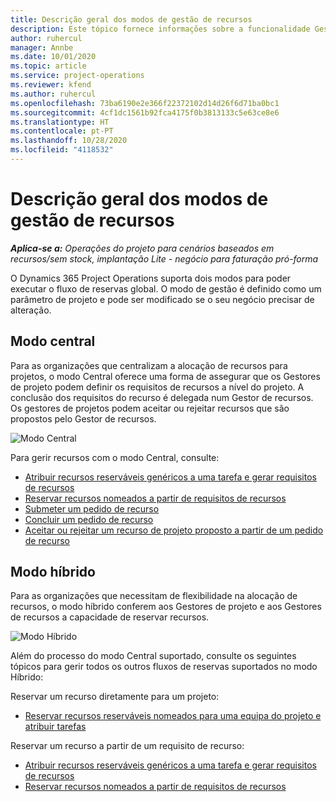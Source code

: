 ```yaml
---
title: Descrição geral dos modos de gestão de recursos
description: Este tópico fornece informações sobre a funcionalidade Gestão de recursos no Dynamics 365 Project Operations.
author: ruhercul
manager: Annbe
ms.date: 10/01/2020
ms.topic: article
ms.service: project-operations
ms.reviewer: kfend
ms.author: ruhercul
ms.openlocfilehash: 73ba6190e2e366f22372102d14d26f6d71ba0bc1
ms.sourcegitcommit: 4cf1dc1561b92fca4175f0b3813133c5e63ce8e6
ms.translationtype: HT
ms.contentlocale: pt-PT
ms.lasthandoff: 10/28/2020
ms.locfileid: "4118532"
---
```

# <a name="resource-management-modes-overview"></a>Descrição geral dos modos de gestão de recursos

_**Aplica-se a:** Operações do projeto para cenários baseados em recursos/sem stock, implantação Lite - negócio para faturação pró-forma_


O Dynamics 365 Project Operations suporta dois modos para poder executar o fluxo de reservas global. O modo de gestão é definido como um parâmetro de projeto e pode ser modificado se o seu negócio precisar de alteração.    

## <a name="central-mode"></a>Modo central
Para as organizações que centralizam a alocação de recursos para projetos, o modo Central oferece uma forma de assegurar que os Gestores de projeto podem definir os requisitos de recursos a nível do projeto. A conclusão dos requisitos do recurso é delegada num Gestor de recursos. Os gestores de projetos podem aceitar ou rejeitar recursos que são propostos pelo Gestor de recursos.

![Modo Central](./media/resource-management-central.png)

Para gerir recursos com o modo Central, consulte:

- [Atribuir recursos reserváveis genéricos a uma tarefa e gerar requisitos de recursos](https://docs.microsoft.com/dynamics365/project-service/assign-generic-bookable-resource)
- [Reservar recursos nomeados a partir de requisitos de recursos](https://docs.microsoft.com/dynamics365/project-service/book-named-resource)
- [Submeter um pedido de recurso](https://docs.microsoft.com/dynamics365/project-service/submit-resource-request)
- [Concluir um pedido de recurso](https://docs.microsoft.com/dynamics365/project-service/resource-management-fulfill-requests)
- [Aceitar ou rejeitar um recurso de projeto proposto a partir de um pedido de recurso](https://docs.microsoft.com/dynamics365/project-service/accept-reject-proposed-resource)

## <a name="hybrid-mode"></a>Modo híbrido
Para as organizações que necessitam de flexibilidade na alocação de recursos, o modo híbrido conferem aos Gestores de projeto e aos Gestores de recursos a capacidade de reservar recursos.

![Modo Híbrido](./media/resource-management-hybrid.png)

Além do processo do modo Central suportado, consulte os seguintes tópicos para gerir todos os outros fluxos de reservas suportados no modo Híbrido:

Reservar um recurso diretamente para um projeto:
- [Reservar recursos reserváveis nomeados para uma equipa do projeto e atribuir tarefas](https://docs.microsoft.com/dynamics365/project-service/assign-named-bookable-resource)

Reservar um recurso a partir de um requisito de recurso:
- [Atribuir recursos reserváveis genéricos a uma tarefa e gerar requisitos de recursos](https://docs.microsoft.com/dynamics365/project-service/assign-generic-bookable-resource)
- [Reservar recursos nomeados a partir de requisitos de recursos](https://docs.microsoft.com/dynamics365/project-service/book-named-resource)
